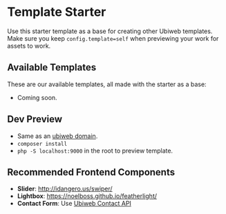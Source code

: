 # Template Starter
Use this starter template as a base for creating other Ubiweb templates. Make sure you keep `config.template=self` when previewing your work for assets to work.

## Available Templates
These are our available templates, all made with the starter as a base:

- Coming soon.

## Dev Preview
- Same as an [ubiweb domain](https://github.com/ubiweb-media/ubiweb-domain).
- `composer install`
- `php -S localhost:9000` in the root to preview template.

## Recommended Frontend Components
- **Slider**: http://idangero.us/swiper/
- **Lightbox**: https://noelboss.github.io/featherlight/
- **Contact Form**: Use [Ubiweb Contact API](https://github.com/ubiweb-media/contact-api)
